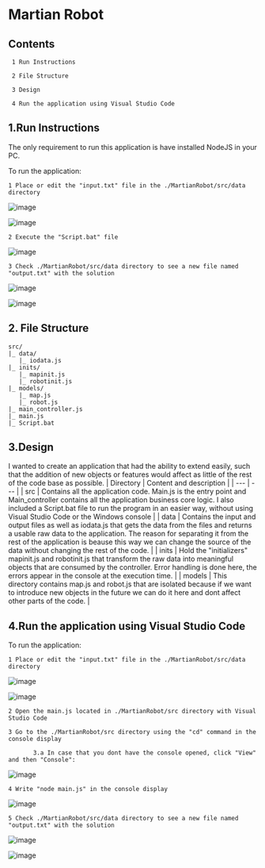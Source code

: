 # **Martian Robot**

## Contents

     1 Run Instructions
   
     2 File Structure
   
     3 Design
     
     4 Run the application using Visual Studio Code
   
   

## 1.Run Instructions

The only requirement to run this application is have installed NodeJS in your PC.

To run the application:


    1 Place or edit the "input.txt" file in the ./MartianRobot/src/data directory
  
  ![image](https://user-images.githubusercontent.com/47821160/133908036-a078abfc-7062-4091-86ac-ea658e5afa41.png)
  
  ![image](https://user-images.githubusercontent.com/47821160/133906813-893c6b02-b37f-4512-9032-b08f3ce13841.png)


    2 Execute the "Script.bat" file
    
   ![image](https://user-images.githubusercontent.com/47821160/133923635-725443aa-128a-4e04-b401-a3201f7f7df9.png)
    
 
    3 Check ./MartianRobot/src/data directory to see a new file named "output.txt" with the solution
  
  ![image](https://user-images.githubusercontent.com/47821160/133908024-ad1c3faf-dfe4-4b84-99e8-0e7ab16a8a8b.png)

  ![image](https://user-images.githubusercontent.com/47821160/133906850-941dcbd8-c2c4-4414-bf31-52d0783156c9.png)

## 2. File Structure
```
src/
|_ data/
   |_ iodata.js
|_ inits/
   |_ mapinit.js
   |_ robotinit.js
|_ models/
   |_ map.js
   |_ robot.js
|_ main_controller.js
|_ main.js
|_ Script.bat
```
## 3.Design

I wanted to create an application that had the ability to extend easily, such that the addition of new objects or features would affect as little of the rest of the code base as possible.
| Directory | Content and description |
| --- | --- |
| src | Contains all the application code. Main.js is the entry point and Main_controller contains all the application business core logic. I also included a Script.bat file to run the program in an easier way, without using Visual Studio Code or the Windows console |
| data | Contains the input and output files as well as iodata.js that gets the data from the files and returns a usable raw data to the application. The reason for separating it from the rest of the application is beause this way we can change the source of the data without changing the rest of the code. |
| inits | Hold the "initializers" mapinit.js and robotinit.js that transform the raw data into meaningful objects that are consumed by the controller. Error handling is done here, the errors appear in the console at the execution time. |
| models | This directory contains map.js and robot.js that are isolated because if we want to introduce new objects in the future we can do it here and dont affect other parts of the code. |


## 4.Run the application using Visual Studio Code


To run the application:

    1 Place or edit the "input.txt" file in the ./MartianRobot/src/data directory
  
  ![image](https://user-images.githubusercontent.com/47821160/133908036-a078abfc-7062-4091-86ac-ea658e5afa41.png)
  
  ![image](https://user-images.githubusercontent.com/47821160/133906813-893c6b02-b37f-4512-9032-b08f3ce13841.png)


    2 Open the main.js located in ./MartianRobot/src directory with Visual Studio Code
 
    3 Go to the ./MartianRobot/src directory using the "cd" command in the console display
    
           3.a In case that you dont have the console opened, click "View" and then "Console":
    
   ![image](https://user-images.githubusercontent.com/47821160/133907903-6be46229-cf25-405c-841f-a9d4e0c79f40.png)
  
    4 Write "node main.js" in the console display
  
   ![image](https://user-images.githubusercontent.com/47821160/133907993-c0602dfc-5e74-463a-a9cb-776dead32280.png)

    5 Check ./MartianRobot/src/data directory to see a new file named "output.txt" with the solution
  
  ![image](https://user-images.githubusercontent.com/47821160/133908024-ad1c3faf-dfe4-4b84-99e8-0e7ab16a8a8b.png)

  ![image](https://user-images.githubusercontent.com/47821160/133906850-941dcbd8-c2c4-4414-bf31-52d0783156c9.png)
